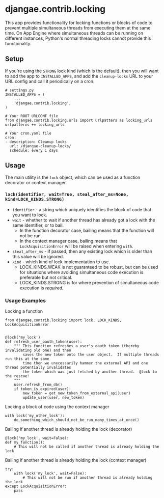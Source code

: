 # djangae.contrib.locking

This app provides functionality for locking functions or blocks of code to prevent multiple
simultaneous threads from executing them at the same time.  On App Engine where simultaneous
threads can be running on different instances, Python's normal threading locks cannot provide
this functionality.

## Setup

If you're using the `STRONG` lock kind (which is the default), then you will want to add the
app to `INSTALLED_APPS`, and add the `cleanup-locks` URL to your URL config and call it
periodically on a cron.

```
# settings.py
INSTALLED_APPS = (
    ...
    'djangae.contrib.locking',
)

# Your ROOT_URLCONF file
from djangae.contrib.locking.urls import urlpatters as locking_urls
urlpatterns += locking_urls

# Your cron.yaml file
cron:
- description: Cleanup locks
  url: /djangae-cleanup-locks/
  schedule: every 1 days
```


## Usage

The main utility is the `lock` object, which can be used as a function decorator or context manager.

### `lock(identifier, wait=True, steal_after_ms=None, kind=LOCK_KINDS.STRONG)`

* `identifier` - a string which uniquely identifies the block of code that you want to lock.
* `wait` - whether to wait if another thread has already got a lock with the same identifier, or to bail.
    - In the function decorator case, bailing means that the function will not be run.
    - In the context manager case, bailing means that `LockAcquisitionError` will be raised when
    entering `with`.
* `steal_after_ms` - if passed, then any existing lock which is older than this value will be ignored.
* `kind` - which kind of lock implementation to use.
    - LOCK_KINDS.WEAK is not guaranteed to be robust, but can be used for situations where avoiding
      simultaneous code execution is preferable but not critical.
    - LOCK_KINDS.STRONG is for where prevention of simultaneous code execution is *required*.


### Usage Examples

Locking a function

```
from djangae.contrib.locking import lock, LOCK_KINDS, LockAcquisitionError


@lock('my_lock')
def refresh_user_oauth_token(user):
    """ This function refreshes a user's oauth token (thereby invalidating old one) and then
        saves the new token onto the user object.  If multiple threads run this at the same
        time then we unecessarily hammer the external API and one thread potentially invalidates
        the token which was just fetched by another thread.  @lock to the rescue!
    """
    user.refresh_from_db()
    if token_is_expired(user):
	    new_token = get_new_token_from_external_api(user)
	    update_user(user, new_token)
```

Locking a block of code using the context manager

```
with lock('my_other_lock'):
    do_something_which_should_not_be_run_many_times_at_once()
```

Bailing if another thread is already holding the lock (decorator)

```
@lock('my_lock', wait=False):
def my_function():
    # This will not be called if another thread is already holding the lock
```

Bailing if another thread is already holding the lock (context manager)

```
try:
    with lock('my_lock', wait=False):
        # This will not be run if another thread is already holding the lock
except LockAcquisitionError:
    pass
```


